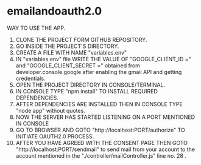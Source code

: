 # emailandoauth2.0

WAY TO USE THE APP.

1. CLONE THE PROJECT FORM GITHUB REPOSITORY.
2. GO INSIDE THE PROJECT'S DIRECTORY.
3. CREATE A FILE WITH NAME "variables.env"
4. IN "variables.env" file WRITE THE VALUE OF
   "GOOGLE_CLIENT_ID =" and "GOOGLE_CLIENT_SECRET ="  obtained from developer.console.google
   after enabling the gmail API and getting credentials.
5. OPEN THE PROJECT DIRECTORY IN CONSOLE/TERMINAL.
6. IN CONSOLE TYPE "npm install" TO INSTALL REQUIRED DEPENDENCIES.
7. AFTER DEPENDENCIES ARE INSTALLED THEN IN CONSOLE TYPE "node app" without quotes.
8. NOW THE SERVER HAS STARTED LISTENING ON A PORT MENTIONED IN CONSOLE
9. GO TO BROWSER AND GOTO "http://localhost:PORT/authorize" TO INITIATE OAUTH2.0 PROCESS.
10. AFTER YOU HAVE AGREED WITH THE CONSENT PAGE THEN GOTO "http://localhost:PORT/sendmail" to send mail
   from your account to the account mentioned in the "./controller/mailController.js" line no. 28 .
